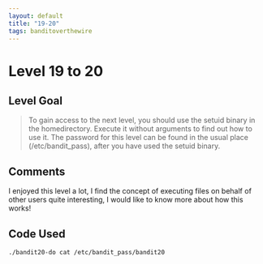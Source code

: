 ```yaml
---
layout: default
title: "19-20"
tags: banditoverthewire
---
```


# Level 19 to 20

## Level Goal
> To gain access to the next level, you should use the setuid binary in the homedirectory. Execute it without arguments to find out how to use it. The password for this level can be found in the usual place (/etc/bandit_pass), after you have used the setuid binary.

## Comments
I enjoyed this level a lot, I find the concept of executing files on behalf of other users quite interesting, I would like to know more about how this works!

Code Used
------
```bash
./bandit20-do cat /etc/bandit_pass/bandit20
```
